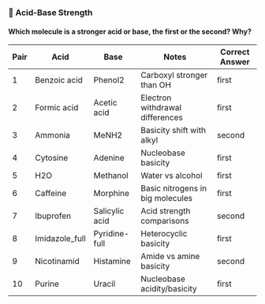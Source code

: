 ### 🥈 Acid-Base Strength

#### Which molecule is a stronger acid or base, the first or the second? Why?

| Pair | Acid               | Base              | Notes                                  | Correct Answer |
|------|--------------------|-------------------|----------------------------------------|----------------|
| 1    | Benzoic acid        | Phenol2           | Carboxyl stronger than OH              | first |
| 2    | Formic acid         | Acetic acid       | Electron withdrawal differences        | first |
| 3    | Ammonia             | MeNH2             | Basicity shift with alkyl              | second |
| 4    | Cytosine            | Adenine           | Nucleobase basicity                    | first |
| 5    | H2O                 | Methanol          | Water vs alcohol                       | first |
| 6    | Caffeine            | Morphine          | Basic nitrogens in big molecules       | first |
| 7    | Ibuprofen           | Salicylic acid    | Acid strength comparisons              | second |
| 8    | Imidazole_full      | Pyridine-full     | Heterocyclic basicity                  | first |
| 9    | Nicotinamid         | Histamine         | Amide vs amine basicity                | second |
| 10   | Purine              | Uracil            | Nucleobase acidity/basicity            | first |

